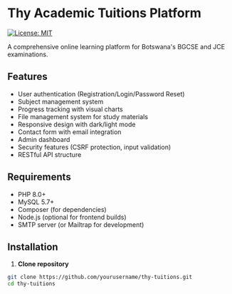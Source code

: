 # Thy Academic Tuitions Platform

[![License: MIT](https://img.shields.io/badge/License-MIT-blue.svg)](https://opensource.org/licenses/MIT)

A comprehensive online learning platform for Botswana's BGCSE and JCE examinations.

## Features

- User authentication (Registration/Login/Password Reset)
- Subject management system
- Progress tracking with visual charts
- File management system for study materials
- Responsive design with dark/light mode
- Contact form with email integration
- Admin dashboard
- Security features (CSRF protection, input validation)
- RESTful API structure

## Requirements

- PHP 8.0+
- MySQL 5.7+
- Composer (for dependencies)
- Node.js (optional for frontend builds)
- SMTP server (or Mailtrap for development)

## Installation

1. **Clone repository**
```bash
git clone https://github.com/yourusername/thy-tuitions.git
cd thy-tuitions